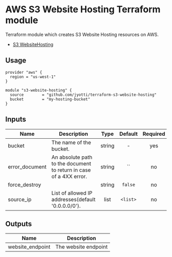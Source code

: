 # AWS S3 Website Hosting Terraform module

Terraform module which creates S3 Website Hosting resources on AWS.

- [S3 WebsiteHosting](https://docs.aws.amazon.com/AmazonS3/latest/dev/WebsiteHosting.html)

## Usage

```hcl
provider "aws" {
  region = "us-west-1"
}

module "s3-website-hosting" {
  source        = "github.com/jyotti/terraform-s3-website-hosting"
  bucket        = "my-hosting-bucket"
}

```

## Inputs

| Name | Description | Type | Default | Required |
|------|-------------|:----:|:-----:|:-----:|
| bucket | The name of the bucket. | string | - | yes |
| error_document | An absolute path to the document to return in case of a 4XX error. | string | `` | no |
| force_destroy |  | string | `false` | no |
| source_ip | List of allowed IP addresses(default '0.0.0.0/0'). | list | `<list>` | no |

## Outputs

| Name | Description |
|------|-------------|
| website_endpoint | The website endpoint |

